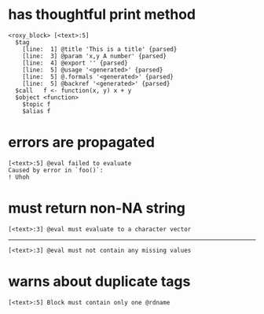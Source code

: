 # has thoughtful print method

    <roxy_block> [<text>:5]
      $tag
        [line:  1] @title 'This is a title' {parsed}
        [line:  3] @param 'x,y A number' {parsed}
        [line:  4] @export '' {parsed}
        [line:  5] @usage '<generated>' {parsed}
        [line:  5] @.formals '<generated>' {parsed}
        [line:  5] @backref '<generated>' {parsed}
      $call   f <- function(x, y) x + y
      $object <function> 
        $topic f
        $alias f

# errors are propagated

    [<text>:5] @eval failed to evaluate
    Caused by error in `foo()`:
    ! Uhoh

# must return non-NA string

    [<text>:3] @eval must evaluate to a character vector

---

    [<text>:3] @eval must not contain any missing values

# warns about duplicate tags

    [<text>:5] Block must contain only one @rdname


